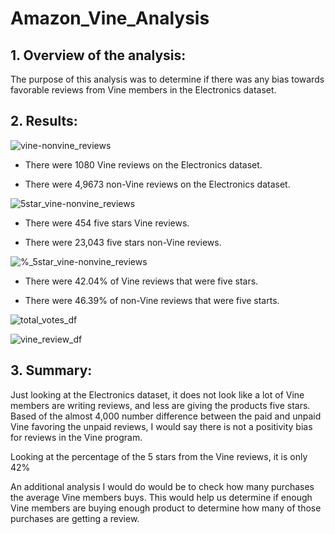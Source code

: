 # Amazon_Vine_Analysis

## 1.	Overview of the analysis: 
The purpose of this analysis was to determine if there was any bias towards favorable reviews from Vine members in the Electronics dataset.
## 2.	Results: 

![vine-nonvine_reviews](https://user-images.githubusercontent.com/92958939/162672772-18f158d1-baec-4ac8-bd62-db3dae5a2025.png)

-	There were 1080 Vine reviews on the Electronics dataset.

-	There were 4,9673 non-Vine reviews on the Electronics dataset.


![5star_vine-nonvine_reviews](https://user-images.githubusercontent.com/92958939/162672811-578ca968-f232-40a3-8b4c-3151f96c6f11.png)

-	There were 454 five stars Vine reviews.

-	There were 23,043 five stars non-Vine reviews.


![%_5star_vine-nonvine_reviews](https://user-images.githubusercontent.com/92958939/162672849-048bd388-2026-4629-a097-d80c1f93c13a.png)

-	There were 42.04% of Vine reviews that were five stars.

-	There were 46.39% of non-Vine reviews that were five starts.

![total_votes_df](https://user-images.githubusercontent.com/92958939/162672988-81f12486-f957-4560-93f9-882575e2b547.png)

![vine_review_df](https://user-images.githubusercontent.com/92958939/162672999-d661cd44-3380-403d-9cc4-a2ca8a09a97e.png)

## 3.	Summary: 
Just looking at the Electronics dataset, it does not look like a lot of Vine members are writing reviews, and less are giving the products five stars. 
Based of the almost 4,000 number difference between the paid and unpaid Vine favoring the unpaid reviews, I would say there is not a positivity bias for reviews in the Vine program. 

Looking at the percentage of the 5 stars from the Vine reviews, it is only 42%

An additional analysis I would do would be to check how many purchases the average Vine members buys. This would help us determine if enough Vine members are buying enough product to determine how many of those purchases are getting a review.
